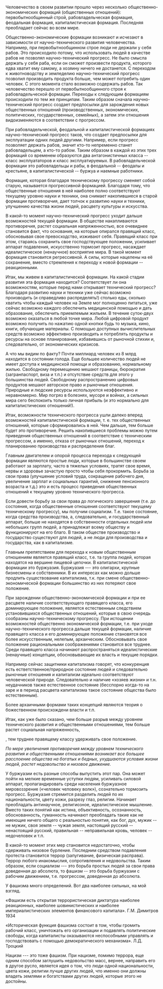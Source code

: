 Человечество в своем развитии прошло через несколько
общественно-экономических формаций (общественных отношений):
первобытнообщинный строй, рабовладельческая формация, феодальная
формация, капиталистическая формация. Последняя преобладает сейчас во
всем мире.

Общественно-экономические формации возникают и исчезают в зависимости от
научно-технического развития человечества. Например, при
первобытнообщинном строе люди не держали у себя рабов. Это происходило
потому, что использовать людей в качестве рабов не позволял
научно-технический прогресс. Не было смысла держать у себя раба, если он
сможет произвести продукта, которого едва хватит ему самому, а хозяину
ничего не достанется. С переходом к животноводству и земледелию
научно-технический прогресс позволил производить продукта больше, чем
может потребить один человек. С этого момента стало возможно содержать
рабов. Так человечество перешло от первобытнообщинного строя к
рабовладельческой формации. Переходы к следующим формациям происходили
по тем же принципам. Таким образом сначала научно-технический прогресс
создает предпосылки для зарождения новых общественных отношений
(производственных, экономических, политических, государственных,
семейных), а затем эти отношения видоизменяются в соответствии с
прогрессом.

При рабовладельческой, феодальной и капиталистической формациях
научно-технический прогресс таков, что создает предпосылки для
эксплуатации одних людей другими. Например, если прогресс позволяет
держать рабов, значит кто-то непременно станет рабовладельцем, а кто-то
рабом. Таким образом в каждой из этих трех формаций со временем
образуются два антагонистичных класса -- класс эксплуататоров и класс
эксплуатируемых. В рабовладельческой формации это рабовладельцы и рабы,
в феодальной -- феодалы и крестьяне, в капиталистической -- буржуа и
наемные работники.

Формация, которая благодаря техническому прогрессу сменяет собой старую,
называется прогрессивной формацией. Благодаря тому, что общественные
отношения в ней наиболее полно соответствуют текущему уровню науки и
техники, она снимает накопившиеся в старой формации противоречия, дает
толчок к развитию науки и техники, улучшению качества жизни людей,
расцвету культуры и искусства.

В какой-то момент научно-технический прогресс уходит дальше возможностей
текущей формации. В обществе накапливаются противоречия, растет
социальная напряженностью, все очевиднее становится факт, что основания,
на которые опирался правящий класс, обосновывая свое превосходство,
изживают себя. Правящий класс при этом, стараясь сохранить свое
господствующее положении, усиливает аппарат подавления, искусственно
тормозит прогресс, насаждает идеалистическое (ненаучное) восприятие
мира. В такой момент формация становится регрессивной. А силы, которые
нацелены на её сохранение, вместо стремления к переходу к новой формации
-- реакционными.

Итак, мы живем в капиталистической формации. На какой стадии развития
эта формация находится? Соответствует ли она возможностям, которые перед
нами открывает технический прогресс? Благодаря развитию науки и техники
уже сейчас возможно производить (и справедливо распределять!) столько
еды, сколько хватить чтобы каждый человек на Земле мог полноценно
питаться, уже сейчас возможно каждого обеспечить медицинской помощью и
дать образование, обеспечить приемлемым жильем. В течение суток-двух
возможно оказаться в любой точке мира. Любой цифровой продукт возможно
получить по нажатию одной кнопки будь то музыка, кино, книги, обучающие
материалы. С помощью доступных вычислительных средств возможно
эффективно производить и потреблять продукты и ресурсы на основе
планирования, избавившись от рыночной стихии и, следовательно, от
экономических кризисов.

А что мы видим по факту? Почти миллиард человек из 8 млрд находится в
состоянии голода. Еще большее количество людей не имеет доступа к
медицинской помощи и образованию, нормальному жилью. Свободному
перемещению мешают границы, бюрократия (загранпаспорт, виза и т.п.) и
отсутствие средств для этого у большинства людей. Свободному
распространению цифровых продуктов мешают авторское право и рыночные
отношения. Природные и людские ресурсы используются неэффективно и
неравномерно. Мир погряз в болезнях, мусоре и войнах, а сильных мира
сего беспокоить только личная прибыль (и это нормально для
капиталистических отношений!).

Итак, возможности технического прогресса ушли далеко вперед возможностей
капиталистической формации, т. е. тех общественных отношений, которые
сформировались в ней. Чем дальше, тем больше будет это противоречие.
Решить накопившиеся проблемы можно путем приведения общественных
отношений в соответствие с техническим прогрессом, а именно, отказа от
рыночных отношений, переход к планированию производства и распределения
благ.

Главным двигателем и опорой процесса перехода к следующей формации
являются простые люди, которые в большинстве своем работают за зарплату,
часто в тяжелых условиях, тратят свое время, нервы и здоровье зачастую
просто чтобы себя прокормить. Борьба за свои права (улучшение условий
труда, сокращение рабочего дня, увеличение зарплат и социальных
гарантий, снижение пенсионного возраста и т.д.) это и есть процесс
приведения общественных отношений к текущему уровню технического
прогресса.

Если довести борьбу за свои права до логического завершения (т.е. до
состояния, когда общественные отношения соответствуют текущему
техническому прогрессу), мы получим социализм. Т.е. такое состояние,
когда средства производства, а, следовательно, и государственный
аппарат, больше не находятся в собственности отдельных людей или
небольших групп людей, а принадлежат всему обществу и функционируют на
его благо. В таком обществе производство и государство существуют для
людей, а не люди для производства и государства, как в капитализме.

Главным препятствием для перехода к новым общественным отношениям
является правящий класс, т.е. та группа людей, которая находятся на
вершине пищевой цепочки. В капиталистической формации это буржуазия.
Буржуазия --- это олигархи, крупные бизнесмены и собственники. В их
интересах как можно дольше продлить существование капитализма, т.к. при
смене общественно-экономической формации большинство из них потеряют
свое положение.

При зарождении общественно-экономической формации и при ее расцвете
наличие соответствующего правящего класса, его доминирующее положение,
является естественным следствием установившихся общественных отношений,
которые в свою очередь сообразны научно-техническому прогрессу. При
истощении возможностей общественно экономической формации, т.е. при
уходе научно-технического прогресса дальше текущей формации, наличие
правящего класса и его доминирующее положение становятся все более
искусственным, нелепым, архаическим. Обосновывать свое положение
рациональными соображениями становится все труднее. Среди правящего
класса начинают распространяться идеалистические (ненаучные) концепции,
обосновывающие их власть и текущие порядки.

Например сейчас защитники капитализма говорят, что конкуренция есть
естветственное/природное состояние людей и следовательно рыночные
отношения и капитализм идеально соответствуют человеческой природе.
Следовательно и наличие «хозяев жизни» и т.н. неудачников также
естественное состояние (бесспорно когда-то на заре и в период расцвета
капитализма такое состояние общества было естественным).

Более архаичными формами таких концепций являются теория о божественном
происхождени власти и т.п.

Итак, как уже было сказано, чем больше разрыв между уровнем технического
развития и общественными отношениями, тем больше растет социальная
напряженность,

, тем труднее правящему классу удерживать свое положение.

*По мере увеличения противоречия между уровнем технического развития и
общественными отношениями возникает все большее расслоение общества на
богатых и бедных, ухудшаются условия жизни людей, растет недовольство и
низовое движение.*

У буржуазии есть разные способы выпустить этот пар. Она может пойти на
мелкие временные уступки людям, усиливать силовой аппарат,
пропагандировать среди населения буржуазное мировоззрение («человек
человеку волк»), сознательно тормозить прогресс. Буржуазия стремится
разделить людей по их национальности, цвету кожи, разрезу глаз, религии.
Начинает преобладать антинаучное, религиозное, идеалистическое мышление.
Вместо таких понятий как истина, объективность, осознанность,
обоснованность, гуманность начинают преобладать такие как не имеющие
ничего общего с реальностью понятия, как бог, дух, мужик -- не мужик,
своя земля -- чужая земля, настоящий русский -- ненастоящий русский,
правильная -- неправильная кровь, человек -- недочеловек и т.п.

В какой-то момент этих мер становится недостаточно, чтобы сдерживать
низовое бурление. Последним средством подавления протеста становится
террор (запугивание, физическая расправа). Террор любого инакомыслия,
сопротивления и недовольства. Таким образом, если социализм --- это
борьба простых людей за свои права доведенная до абсолюта, то фашизм --
это борьба буржуазии с рабочим движением, т.е. прогрессом, доведенная до
абсолюта.

У фашизма много определений. Вот два наиболее сильных, на мой взгляд.

«Фашизм есть открытая террористическая диктатура наиболее реакционных,
наиболее шовинистических и наиболее империалистических элементов
финансового капитала». Г.М. Димитров 1934

«Историческая функция фашизма состоит в том, чтобы громить рабочий
класс, уничтожать его организации и подавлять политические свободы,
когда капиталисты оказываются неспособными управлять и господствовать с
помощью демократического механизма». Л.Д. Троцкий

Нацизм --- это тоже фашизм. При нацизме, помимо террора, еще одним
способом заглушить недовольство масс, вернее, направить его в другое
русло, является идея о том, что люди одной национальности, цвета кожи,
религии лучше других людей, что именно они должны владеть землями и
богатствами других людей, которые этого не достойны.
